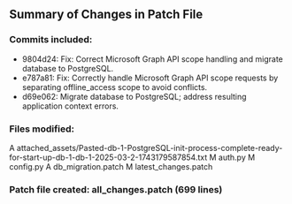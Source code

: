 ## Summary of Changes in Patch File

### Commits included:
- 9804d24: Fix: Correct Microsoft Graph API scope handling and migrate database to PostgreSQL.
- e787a81: Fix: Correctly handle Microsoft Graph API scope requests by separating offline_access scope to avoid conflicts.
- d69e062: Migrate database to PostgreSQL; address resulting application context errors.
### Files modified:
A	attached_assets/Pasted-db-1-PostgreSQL-init-process-complete-ready-for-start-up-db-1-db-1-2025-03-2-1743179587854.txt
M	auth.py
M	config.py
A	db_migration.patch
M	latest_changes.patch

### Patch file created: all_changes.patch (699 lines)

